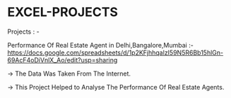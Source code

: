 # EXCEL-PROJECTS
Projects : -

Performance Of Real Estate Agent in Delhi,Bangalore,Mumbai :- https://docs.google.com/spreadsheets/d/1p2KFjhhqalzI59N5R6Bb15hlGn-69AcF4oDiVnlX_Ao/edit?usp=sharing

-> The Data Was Taken From The Internet.

-> This Project Helped to Analyse The Performance Of Real Estate Agents.
